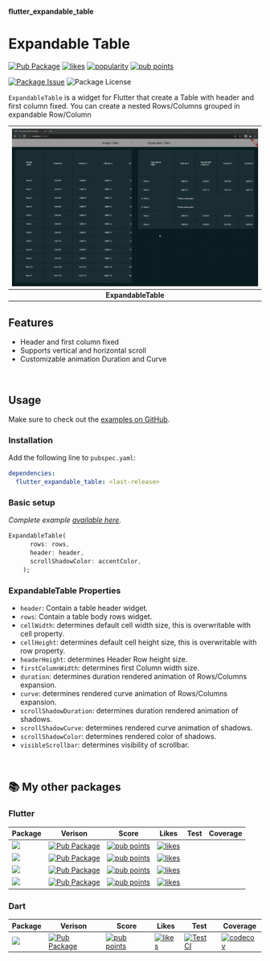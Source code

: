 #### flutter_expandable_table
# Expandable Table
[![Pub Package](https://img.shields.io/pub/v/flutter_expandable_table.svg?style=flat-square)](https://pub.dartlang.org/packages/flutter_expandable_table)
[![likes](https://badges.bar/flutter_expandable_table/likes)](https://pub.dev/packages/flutter_expandable_table/score)
[![popularity](https://badges.bar/flutter_expandable_table/popularity)](https://pub.dev/packages/flutter_expandable_table/score)
[![pub points](https://badges.bar/flutter_expandable_table/pub%20points)](https://pub.dev/packages/flutter_expandable_table/score)

 [![Package Issue](https://img.shields.io/github/issues/rickypid/flutter_expandable_table)](https://github.com/rickypid/flutter_expandable_table/issues)
![Package License](https://img.shields.io/github/license/rickypid/flutter_expandable_table)

`ExpandableTable` is a widget for Flutter that create a Table with header and first column fixed. You can create a nested Rows/Columns grouped in expandable Row/Column

| ![Image](https://github.com/rickypid/flutter_expandable_table/blob/master/doc/.media/example.gif?raw=true) |
| :------------: |
| **ExpandableTable** |

## Features
* Header and first column fixed
* Supports vertical and horizontal scroll
* Customizable animation Duration and Curve

&nbsp;

## Usage
Make sure to check out the [examples on GitHub](https://github.com/rickypid/flutter_expandable_table/tree/master/example).

### Installation
Add the following line to `pubspec.yaml`:
```yaml
dependencies:
  flutter_expandable_table: <last-release>
```

### Basic setup
*Complete example [available here](https://github.com/rickypid/flutter_expandable_table/blob/master/example/lib/main.dart).*

```dart
ExpandableTable(
      rows: rows,
      header: header,
      scrollShadowColor: accentColor,
    );
```

### ExpandableTable Properties
* `header`: Contain a table header widget.
* `rows`: Contain a table body rows widget.
* `cellWidth`: determines default cell width size, this is overwritable with cell property.
* `cellHeight`: determines default cell height size, this is overwritable with row property.
* `headerHeight`: determines Header Row height size.
* `firstColumnWidth`: determines first Column width size.
* `duration`: determines duration rendered animation of Rows/Columns expansion.
* `curve`: determines rendered curve animation of Rows/Columns expansion.
* `scrollShadowDuration`: determines duration rendered animation of shadows.
* `scrollShadowCurve`: determines rendered curve animation of shadows.
* `scrollShadowColor`: determines rendered color of shadows.
* `visibleScrollbar`: determines visibility of scrollbar.

&nbsp;

## 📚 My other packages

### Flutter

| Package | Verison | Score | Likes | Test | Coverage |
|--|--|--|--|--|--|
| [![](https://img.shields.io/static/v1?label=flutter&message=flutter_expandable_table&color=red??style=for-the-badge&logo=GitHub)](https://github.com/rickypid/flutter_expandable_table) | [![Pub Package](https://img.shields.io/pub/v/flutter_expandable_table.svg?style=flat-square)](https://pub.dartlang.org/packages/flutter_expandable_table) | [![pub points](https://badges.bar/flutter_expandable_table/pub%20points)](https://pub.dev/packages/flutter_expandable_table/score) | [![likes](https://badges.bar/flutter_expandable_table/likes)](https://pub.dev/packages/flutter_expandable_table/score) |  |  |
| [![](https://img.shields.io/static/v1?label=flutter&message=widget_tree_depth_counter&color=red??style=for-the-badge&logo=GitHub)](https://github.com/rickypid/widget_tree_depth_counter) | [![Pub Package](https://img.shields.io/pub/v/widget_tree_depth_counter.svg?style=flat-square)](https://pub.dartlang.org/packages/widget_tree_depth_counter) | [![pub points](https://badges.bar/widget_tree_depth_counter/pub%20points)](https://pub.dev/packages/widget_tree_depth_counter/score) | [![likes](https://badges.bar/widget_tree_depth_counter/likes)](https://pub.dev/packages/widget_tree_depth_counter/score) |  |  |
| [![](https://img.shields.io/static/v1?label=flutter&message=flutter_scroll_shadow&color=red??style=for-the-badge&logo=GitHub)](https://github.com/rickypid/flutter_scroll_shadow) | [![Pub Package](https://img.shields.io/pub/v/flutter_scroll_shadow.svg?style=flat-square)](https://pub.dartlang.org/packages/flutter_scroll_shadow) | [![pub points](https://badges.bar/flutter_scroll_shadow/pub%20points)](https://pub.dev/packages/flutter_scroll_shadow/score) | [![likes](https://badges.bar/flutter_scroll_shadow/likes)](https://pub.dev/packages/flutter_scroll_shadow/score) |  |  |
| [![](https://img.shields.io/static/v1?label=flutter&message=flutter_bargraph&color=red??style=for-the-badge&logo=GitHub)](https://github.com/rickypid/flutter_bargraph) | [![Pub Package](https://img.shields.io/pub/v/flutter_bargraph.svg?style=flat-square)](https://pub.dartlang.org/packages/flutter_bargraph) | [![pub points](https://badges.bar/flutter_bargraph/pub%20points)](https://pub.dev/packages/flutter_bargraph/score) | [![likes](https://badges.bar/flutter_bargraph/likes)](https://pub.dev/packages/flutter_bargraph/score) |  |  |


### Dart

| Package | Verison | Score | Likes | Test | Coverage |
|--|--|--|--|--|--|
| [![](https://img.shields.io/static/v1?label=dart&message=cowsay&color=red??style=for-the-badge&logo=GitHub)](https://github.com/rickypid/cowsay) | [![Pub Package](https://img.shields.io/pub/v/cowsay.svg?style=flat-square)](https://pub.dartlang.org/packages/cowsay) | [![pub points](https://badges.bar/cowsay/pub%20points)](https://pub.dev/packages/cowsay/score) | [![likes](https://badges.bar/cowsay/likes)](https://pub.dev/packages/cowsay/score) | [![Test CI](https://github.com/rickypid/cowsay/actions/workflows/test.yml/badge.svg)](https://github.com/rickypid/cowsay/actions/workflows/test.yml) | [![codecov](https://codecov.io/gh/rickypid/cowsay/branch/master/graph/badge.svg?token=Z65KEB9SAX)](https://codecov.io/gh/rickypid/cowsay) |
